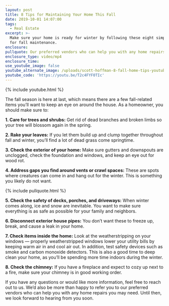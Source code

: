 ```yaml
---
layout: post
title: 8 Tips for Maintaining Your Home This Fall
date: 2019-10-01 14:07:00
tags:
  - Real Estate
excerpt: >-
  Make sure your home is ready for winter by following these eight simple tips
  for fall maintenance.
enclosure:
pullquote: Our preferred vendors who can help you with any home repairs you may need
enclosure_type: video/mp4
enclosure_time:
use_youtube_image: false
youtube_alternate_image: /uploads/scott-hoffman-8-fall-home-tips-youtube.png
youtube_code: 'https://youtu.be/T2c4FYF0TIc'
---
```


{% include youtube.html %}

The fall season is here at last, which means there are a few fall-related items you’ll want to keep an eye on around the house. As a homeowner, you should make sure to:

**1\. Care for trees and shrubs:** Get rid of dead branches and broken limbs so your tree will blossom again in the spring.

**2\. Rake your leaves:** If you let them build up and clump together throughout fall and winter, you’ll find a lot of dead grass come springtime.

**3\. Check the exterior of your home:** Make sure gutters and downspouts are unclogged, check the foundation and windows, and keep an eye out for wood rot.

**4\. Address gaps you find around vents or crawl spaces:** These are spots where creatures can come in and hang out for the winter. This is something you likely do not want.

{% include pullquote.html %}

**5\. Check the safety of decks, porches, and driveways:** When winter comes along, ice and snow are inevitable. You want to make sure everything is as safe as possible for your family and neighbors.

**6\. Disconnect exterior house pipes:** You don’t want these to freeze up, break, and cause a leak in your home.&nbsp;

**7\. Check items inside the home:** Look at the weatherstripping on your windows — properly weatherstripped windows lower your utility bills by keeping warm air in and cool air out. In addition, test safety devices such as smoke and carbon monoxide detectors. This is also a good time to deep clean your home, as you’ll be spending more time indoors during the winter.

**8\. Check the chimney:** If you have a fireplace and expect to cozy up next to a fire, make sure your chimney is in good working order.

If you have any questions or would like more information, feel free to reach out to us. We’d also be more than happy to refer you to our preferred vendors who can help you with any home repairs you may need. Until then, we look forward to hearing from you soon.
